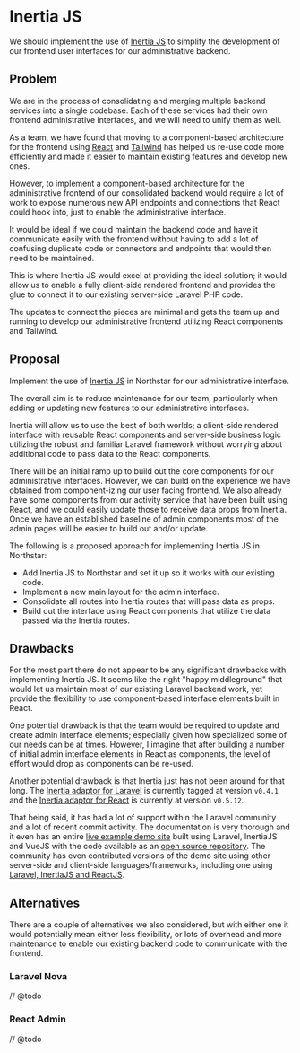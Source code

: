 # Inertia JS

We should implement the use of [Inertia JS](https://inertiajs.com/) to simplify the development of our frontend user interfaces for our administrative backend.

## Problem

We are in the process of consolidating and merging multiple backend services into a single codebase. Each of these services had their own frontend administrative interfaces, and we will need to unify them as well.

As a team, we have found that moving to a component-based architecture for the frontend using [React](https://reactjs.org/docs/getting-started.html) and [Tailwind](https://tailwindcss.com/docs) has helped us re-use code more efficiently and made it easier to maintain existing features and develop new ones.

However, to implement a component-based architecture for the administrative frontend of our consolidated backend would require a lot of work to expose numerous new API endpoints and connections that React could hook into, just to enable the administrative interface.

It would be ideal if we could maintain the backend code and have it communicate easily with the frontend without having to add a lot of confusing duplicate code or connectors and endpoints that would then need to be maintained.

This is where Inertia JS would excel at providing the ideal solution; it would allow us to enable a fully client-side rendered frontend and provides the glue to connect it to our existing server-side Laravel PHP code.

The updates to connect the pieces are minimal and gets the team up and running to develop our administrative frontend utilizing React components and Tailwind.

## Proposal

Implement the use of [Inertia JS](https://inertiajs.com/) in Northstar for our administrative interface.

The overall aim is to reduce maintenance for our team, particularly when adding or updating new features to our administrative interfaces.

Inertia will allow us to use the best of both worlds; a client-side rendered interface with reusable React components and server-side business logic utilizing the robust and familiar Laravel framework without worrying about additional code to pass data to the React components.

There will be an initial ramp up to build out the core components for our administrative interfaces. However, we can build on the experience we have obtained from component-izing our user facing frontend. We also already have some components from our activity service that have been built using React, and we could easily update those to receive data props from Inertia. Once we have an established baseline of admin components most of the admin pages will be easier to build out and/or update.

The following is a proposed approach for implementing Inertia JS in Northstar:

- Add Inertia JS to Northstar and set it up so it works with our existing code.
- Implement a new main layout for the admin interface.
- Consolidate all routes into Inertia routes that will pass data as props.
- Build out the interface using React components that utilize the data passed via the Inertia routes.

## Drawbacks

For the most part there do not appear to be any significant drawbacks with implementing Inertia JS. It seems like the right "happy middleground" that would let us maintain most of our existing Laravel backend work, yet provide the flexibility to use component-based interface elements built in React.

One potential drawback is that the team would be required to update and create admin interface elements; especially given how specialized some of our needs can be at times. However, I imagine that after building a number of initial admin interface elements in React as components, the level of effort would drop as components can be re-used.

Another potential drawback is that Inertia just has not been around for that long. The [Inertia adaptor for Laravel](https://github.com/inertiajs/inertia-laravel) is currently tagged at version `v0.4.1` and the [Inertia adaptor for React](https://github.com/inertiajs/inertia/blob/master/packages/inertia-react/package.json) is currently at version `v0.5.12`.

That being said, it has had a lot of support within the Laravel community and a lot of recent commit activity. The documentation is very thorough and it even has an entire [live example demo site](https://inertiajs.com/demo-application) built using Laravel, InertiaJS and VueJS with the code available as an [open source repository](https://github.com/inertiajs/pingcrm). The community has even contributed versions of the demo site using other server-side and client-side languages/frameworks, including one using [Laravel, InertiaJS and ReactJS](https://github.com/Landish/pingcrm-react).

## Alternatives

There are a couple of alternatives we also considered, but with either one it would potentially mean either less flexibility, or lots of overhead and more maintenance to enable our existing backend code to communicate with the frontend.

### Laravel Nova

// @todo

### React Admin

// @todo